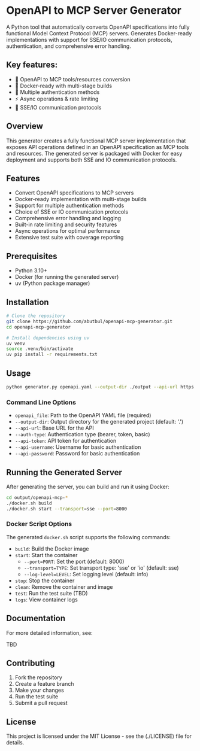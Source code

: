 # OpenAPI to MCP Server Generator

A Python tool that automatically converts OpenAPI specifications into fully functional Model Context Protocol (MCP) servers. Generates Docker-ready implementations with support for SSE/IO communication protocols, authentication, and comprehensive error handling.

## Key features:

- 🔄 OpenAPI to MCP tools/resources conversion
- 🐳 Docker-ready with multi-stage builds
- 🔐 Multiple authentication methods
- ⚡ Async operations & rate limiting
- 📡 SSE/IO communication protocols

## Overview

This generator creates a fully functional MCP server implementation that exposes API operations defined in an OpenAPI specification as MCP tools and resources. The generated server is packaged with Docker for easy deployment and supports both SSE and IO communication protocols.

## Features

- Convert OpenAPI specifications to MCP servers
- Docker-ready implementation with multi-stage builds
- Support for multiple authentication methods
- Choice of SSE or IO communication protocols
- Comprehensive error handling and logging
- Built-in rate limiting and security features
- Async operations for optimal performance
- Extensive test suite with coverage reporting

## Prerequisites

- Python 3.10+
- Docker (for running the generated server)
- uv (Python package manager)

## Installation

```bash
# Clone the repository
git clone https://github.com/abutbul/openapi-mcp-generator.git
cd openapi-mcp-generator

# Install dependencies using uv
uv venv
source .venv/bin/activate
uv pip install -r requirements.txt
```

## Usage

```bash
python generator.py openapi.yaml --output-dir ./output --api-url https://api.example.com
```

### Command Line Options

- `openapi_file`: Path to the OpenAPI YAML file (required)
- `--output-dir`: Output directory for the generated project (default: '.')
- `--api-url`: Base URL for the API
- `--auth-type`: Authentication type (bearer, token, basic)
- `--api-token`: API token for authentication
- `--api-username`: Username for basic authentication
- `--api-password`: Password for basic authentication

## Running the Generated Server

After generating the server, you can build and run it using Docker:

```bash
cd output/openapi-mcp-*
./docker.sh build
./docker.sh start --transport=sse --port=8000
```

### Docker Script Options

The generated `docker.sh` script supports the following commands:

- `build`: Build the Docker image
- `start`: Start the container
  - `--port=PORT`: Set the port (default: 8000)
  - `--transport=TYPE`: Set transport type: 'sse' or 'io' (default: sse)
  - `--log-level=LEVEL`: Set logging level (default: info)
- `stop`: Stop the container
- `clean`: Remove the container and image
- `test`: Run the test suite (TBD)
- `logs`: View container logs

## Documentation

For more detailed information, see:

TBD

## Contributing

1. Fork the repository
2. Create a feature branch
3. Make your changes
4. Run the test suite
5. Submit a pull request


## License

This project is licensed under the MIT License - see the (./LICENSE) file for details.
